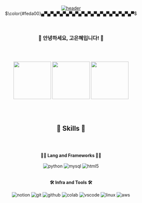 <div align=center>
<br><br><br>
  
[![header](https://capsule-render.vercel.app/api?type=transparent&color=auto&height=110&text=Eunhye%27s+Github&fontSize=50&fontColor=8a67ab&fontAlign=50&fontAlignY=50&desc=Welcome+%3A%29&descSize=20&descAlign=50&descAlignY=75)](https://capsule-render.vercel.app/api?type=transparent&height=100&color=gradient&text=Eunhye's%20GitHub&reversal=false&section=header&desc=welcome%20!&descAlignY=80&fontSize=50&fontAlignY=50&animation=twinkling&stroke=feda00&strokeWidth=2&fontColor=feda00&descSize=20)  
$\color{#feda00}▄▀▄▀▄▀▄▀▄▀▄▀▄▀▄▀▄▀▄▀▄▀▄▀▄▀▄▀▄▀$<br><br><br>
### 🙌 안녕하세요, 고은혜입니다! 🙌
<br><br>
<p>
    <img height="120em" src="http://mazassumnida.wtf/api/v2/generate_badge?boj=eunhyea">
    <img height="120em" src="https://github-readme-stats.vercel.app/api?username=eunhyea&show_icons=true&theme=buefy">   
    <img height="120em" src="https://github-readme-stats.vercel.app/api/top-langs/?username=rhrjsdn3853&layout=compact">  
  </p>

  <br>
  <br>
  
  ## 🦾 Skills 🦾
  <br>
  <br>
  
  **🧑‍💻 Lang and Frameworks 🧑‍💻**  
  <br>
  ![python](https://img.shields.io/badge/python-3776AB.svg?&style=for-the-badge&logo=python&logoColor=white)
  ![mysql](https://img.shields.io/badge/mysql-4479A1.svg?&style=for-the-badge&logo=mysql&logoColor=white)
  ![html5](https://img.shields.io/badge/html5-E34F26.svg?&style=for-the-badge&logo=html5&logoColor=white)
  <br>
  <br>
  <br>
  **🛠️ Infra and Tools 🛠️**  
  <br>
  ![notion](https://img.shields.io/badge/notion-000000.svg?&style=for-the-badge&logo=notion&logoColor=white)
  ![git](https://img.shields.io/badge/git-F05032.svg?&style=for-the-badge&logo=git&logoColor=white)
  ![github](https://img.shields.io/badge/github-181717.svg?&style=for-the-badge&logo=github&logoColor=white)
  ![colab](https://img.shields.io/badge/colab-F9AB00.svg?&style=for-the-badge&logo=googlecolab&logoColor=white)
  ![vscode](https://img.shields.io/badge/vscode-007ACC.svg?&style=for-the-badge&logo=visualstudiocode&logoColor=white)
  ![linux](https://img.shields.io/badge/linux-FCC624.svg?&style=for-the-badge&logo=linux&logoColor=white)
  ![aws](https://img.shields.io/badge/aws-232F3E.svg?&style=for-the-badge&logo=amazonaws&logoColor=white)
  <br>
  <br>

</div>
